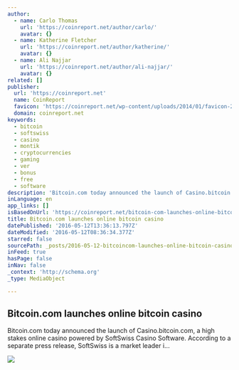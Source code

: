 ```yaml
---
author:
  - name: Carlo Thomas
    url: 'https://coinreport.net/author/carlo/'
    avatar: {}
  - name: Katherine Fletcher
    url: 'https://coinreport.net/author/katherine/'
    avatar: {}
  - name: Ali Najjar
    url: 'https://coinreport.net/author/ali-najjar/'
    avatar: {}
related: []
publisher:
  url: 'https://coinreport.net'
  name: CoinReport
  favicon: 'https://coinreport.net/wp-content/uploads/2014/01/favicon-2.ico'
  domain: coinreport.net
keywords:
  - bitcoin
  - softswiss
  - casino
  - montik
  - cryptocurrencies
  - gaming
  - ver
  - bonus
  - free
  - software
description: 'Bitcoin.com today announced the launch of Casino.bitcoin.com, a high stakes online casino powered by SoftSwiss Casino Software. According to a separate press release, SoftSwiss is a market leader i...'
inLanguage: en
app_links: []
isBasedOnUrl: 'https://coinreport.net/bitcoin-com-launches-online-bitcoin-casino/'
title: Bitcoin.com launches online bitcoin casino
datePublished: '2016-05-12T13:36:13.797Z'
dateModified: '2016-05-12T08:36:34.377Z'
starred: false
sourcePath: _posts/2016-05-12-bitcoincom-launches-online-bitcoin-casino.md
inFeed: true
hasPage: false
inNav: false
_context: 'http://schema.org'
_type: MediaObject

---
```

<article style=""><h1>Bitcoin.com launches online bitcoin casino</h1><p>Bitcoin.com today announced the launch of Casino.bitcoin.com, a high stakes online casino powered by SoftSwiss Casino Software. According to a separate press release, SoftSwiss is a market leader i...</p><img src="https://coinreport.net/wp-content/uploads/2014/06/Bitcoin_Digital_Currency_Logo-150x150.png" /></article>